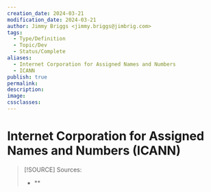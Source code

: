 ```yaml
---
creation_date: 2024-03-21
modification_date: 2024-03-21
author: Jimmy Briggs <jimmy.briggs@jimbrig.com>
tags:
  - Type/Definition
  - Topic/Dev
  - Status/Complete
aliases:
  - Internet Corporation for Assigned Names and Numbers
  - ICANN
publish: true
permalink:
description:
image:
cssclasses:
---
```


# Internet Corporation for Assigned Names and Numbers (ICANN)

> [!SOURCE] Sources:
> - **

